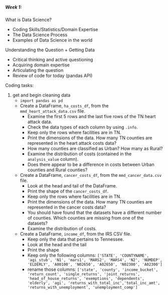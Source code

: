 ##### Week 1:
What is Data Science?  
- Coding Skills/Statistics/Domain Expertise  
- The Data Science Process  
- Examples of Data Science in the world  

Understanding the Question + Getting Data  
- Critical thinking and active questioning  
- Acquiring domain expertise  
- Articulating the question  
- Review of code for today (pandas API)  

Coding tasks:  
1. get and begin cleaning data  
    * `import pandas as pd`  
    *  Create a DataFrame, `ha_costs_df`, from the `mmd_heart_attack_data.csv` file.   
        - Examine the first 5 rows and the last five rows of the TN heart attack  data.  
        - Check the data types of each column by using `.info`.  
        - Keep only the rows where facilities are in TN.    
        - Print the dimensions of the data. How many TN counties are represented in the heart attack costs data?
        - How many counties are classified as Urban? How many as Rural?
        - Examine the distribution of costs (contained in the `analysis_value` column).
        - Does there appear to be a difference in costs between Urban counties and Rural counties?
    * Create a DataFrame, `cancer_costs_df`, from the `mmd_cancer_data.csv` file.  
        - Look at the head and tail of the DataFrame.  
        - Print the shape of the `cancer_costs_df`.  
        - Keep only the rows where facilities are in TN.  
        - Print the dimensions of the data. How many TN counties are represented in the cancer costs data?
        - You should have found that the datasets have a different number of counties. Which counties are missing from one of the datasets?
        - Examine the distribution of costs.
    * Create a DataFrame, `income_df`, from the IRS CSV file.
        - Keep only the data that pertains to Tennessee.  
        - Look at the head and the tail  
        - Print the shape  
        - Keep only the following columns:  `['STATE', 'COUNTYNAME', 'agi_stub', 'N1', 'mars1', 'MARS2', 'MARS4', 'N2', 'NUMDEP', 'ELDERLY', 'A00100', 'N02650', 'A02650', 'N02300', 'A02300']`  
        - rename those columns: `['state', 'county', 'income_bucket', 'return_count', 'single_returns', 'joint_returns', 'head_of_house_returns', 'exemptions', 'dependents', 'elderly', 'agi', 'returns_with_total_inc','total_inc_amt', 'returns_with_unemployment', 'unemployment_comp']`  
